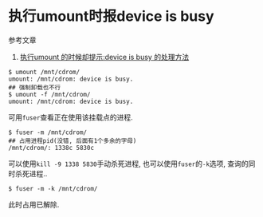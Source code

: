 # 执行umount时报device is busy

参考文章

1. [执行umount 的时候却提示:device is busy 的处理方法](https://www.cnblogs.com/xuey/p/7878529.html)

```
$ umount /mnt/cdrom/
umount: /mnt/cdrom: device is busy.
## 强制卸载也不行
$ umount -f /mnt/cdrom/ 
umount: /mnt/cdrom: device is busy.
```

可用`fuser`查看正在使用该挂载点的进程.

```
$ fuser -m /mnt/cdrom/
## 占用进程pid(没错, 后面有1个多余的字母)
/mnt/cdrom/: 1338c 5830c 
```

可以使用`kill -9 1338 5830`手动杀死进程, 也可以使用`fuser`的`-k`选项, 查询的同时杀死进程..

```
$ fuser -m -k /mnt/cdrom/
```

此时占用已解除.